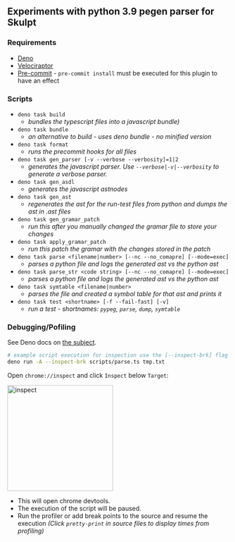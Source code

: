## Experiments with python 3.9 pegen parser for Skulpt

### Requirements

- [Deno](https://deno.land/manual/getting_started/installation)
- [Velociraptor](https://velociraptor.run/docs/installation/)
- [Pre-commit](https://pre-commit.com/#install) - `pre-commit install` must be executed for this plugin to have an effect

### Scripts

- `deno task build`
  - _bundles the typescript files into a javascript bundle)_
- `deno task bundle`
  - _an alternative to build - uses deno bundle - no minified version_
- `deno task format`
  - _runs the precommit hooks for all files_
- `deno task gen_parser [-v --verbose --verbosity]=1|2`
  - _generates the javascript parser. Use `--verbose|-v|--verbosity` to generate a verbose parser._
- `deno task gen_asdl`
  - _generates the javascript astnodes_
- `deno task gen_ast`
  - _regenerates the ast for the run-test files from python and dumps the ast in .ast files_
- `deno task gen_gramar_patch`
  - _run this after you manually changed the gramar file to store your changes_
- `deno task apply_gramar_patch`
  - _run this patch the gramar with the changes stored in the patch_
- `deno task parse <filename|number> [--nc --no_comapre] [--mode=exec]`
  - _parses a python file and logs the generated ast vs the python ast_
- `deno task parse_str <code string> [--nc --no_comapre] [--mode=exec]`
  - _parses a python file and logs the generated ast vs the python ast_
- `deno task symtable <filename|number>`
  - _parses the file and created a symbol table for that ast and prints it_
- `deno task test <shortname> [-f --fail-fast] [-v]`
  - _run a test - shortnames: `pypeg`, `parse`, `dump`, `symtable`_

### Debugging/Pofiling

See Deno docs on [the subject](https://deno.land/manual/getting_started/debugging_your_code).

```sh
# example script execution for inspection use the [--inspect-brk] flag
deno run -A --inspect-brk scripts/parse.ts tmp.txt
```

Open `chrome://inspect` and click `Inspect` below `Target`:

<img width="240" alt="inspect" src="https://deno.land/x/deno@v1.11.3/docs/images/debugger1.jpg">

- This will open chrome devtools.
- The execution of the script will be paused.
- Run the profiler or add break points to the source and resume the execution
  _(Click `pretty-print` in source files to display times from profiling)_
